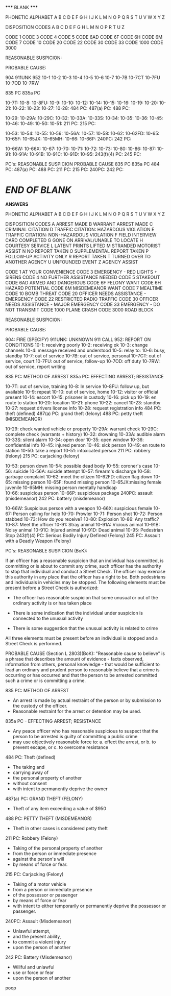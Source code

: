 **\*\*\*** BLANK **\*\*\***

PHONETIC ALPHABET
A
B
C
D
E
F
G
H
I
J
K
L
M
N
O
P
Q
R
S
T
U
V
W
X
Y
Z

DISPOSITION CODES
A
B
C
D
E
F
G
H
L
M
N
O
P
R
T
U
Z

CODE 1
CODE 3
CODE 4
CODE 5
CODE 6AD
CODE 6F
CODE 6H
CODE 6M
CODE 7
CODE 10
CODE 20
CODE 22
CODE 30
CODE 33
CODE 1000
CODE 3000

REASONABLE SUSPICION:

PROBABLE CAUSE:

904
911UNK
952
10-1
10-2
10-3
10-4
10-5
10-6
10-7
10-7B
10-7CT
10-7FU
10-7OD
10-7RW

835 PC
835a PC

10-7T:
10-8:
10-8FU:
10-9:
10-10:
10-12:
10-14:
10-15:
10-16:
10-19:
10-20:
10-21:
10-22:
10-23:
10-27:
10-28:
484 PC:
487(a) PC:
488 PC:

10-29:
10-29A:
10-29C:
10-32:
10-33A:
10-33S:
10-34:
10-35:
10-36:
10-45:
10-46:
10-49:
10-50:
10-51:
211 PC:
215 PC:

10-53:
10-54:
10-55:
10-56:
10-56A:
10-57:
10-58:
10-62:
10-62FD:
10-65:
10-65F:
10-65JX:
10-65MH:
10-66:
10-66P:
240PC:
242 PC:

10-66W:
10-66X:
10-67:
10-70:
10-71:
10-72:
10-73:
10-80:
10-86:
10-87:
10-91:
10-91A:
10-91B:
10-91C:
10-91D:
10-95:
243(f)(4) PC:
245 PC:

PC's:
REASONABLE SUSPICION
PROBABLE CAUSE
835 PC
835a PC
484 PC:
487(a) PC:
488 PC:
211 PC:
215 PC:
240PC:
242 PC:

# **_END OF BLANK_**

**ANSWERS**

PHONETIC ALPHABET
A
B
C
D
E
F
G
H
I
J
K
L
M
N
O
P
Q
R
S
T
U
V
W
X
Y
Z

DISPOSITION CODES
A ARREST MADE
B WARRANT ARREST MADE
C CRIMINAL CITATION
D TRAFFIC CITATION: HAZARDOUS VIOLATION
E TRAFFIC CITATION: NON-HAZARDOUS VIOLATION
F FIELD INTERVIEW CARD COMPLETED
G GONE ON ARRIVAL/UNABLE TO LOCATE
H COURTESY SERVICE
L LATENT PRINTS LIFTED
M STRANDED MOTORIST ASSIST
N NO REPORT TAKEN
O SUPPLEMENTAL REPORT TAKEN
P FOLLOW-UP ACTIVITY ONLY
R REPORT TAKEN
T TURNED OVER TO ANOTHER AGENCY
U UNFOUNDED EVENT
Z AGENCY ASSIST

CODE 1 AT YOUR CONVENIENCE
CODE 3 EMERGENCY - RED LIGHTS + SIRENS
CODE 4 NO FURTHER ASSISTANCE NEEDED
CODE 5 STAKEOUT
CODE 6AD ARMED AND DANGEROUS
CODE 6F FELONY WANT
CODE 6H HAZARD POTENTIAL
CODE 6M MISDEMEANOR WANT
CODE 7 MEALTIME
CODE 10 BOMB THREAT
CODE 20 OFFICER NEEDS ASSISTANCE - EMERGENCY
CODE 22 RESTRICTED RADIO TRAFFIC
CODE 30 OFFICER NEEDS ASSISTANCE - MAJOR EMERGENCY
CODE 33 EMERGENCY - DO NOT TRANSMIT
CODE 1000 PLANE CRASH
CODE 3000 ROAD BLOCK

REASONABLE SUSPICION:

PROBABLE CAUSE:

904: FIRE (SPECIFY)
911UNK: UNKNOWN 911 CALL
952: REPORT ON CONDITIONS
10-1: receiving poorly
10-2: receiving ok
10-3: change channels
10-4: message received and understood
10-5: relay to:
10-6: busy, standby
10-7: out of service
10-7B: out of service, personal
10-7CT: out of service, court
10-7FU: out of service, follow-up
10-7OD: off duty
10-7RW: out of service, report writing

835 PC: METHOD OF ARREST
835a PC: EFFECTING ARREST; RESISTANCE

10-7T: out of service, training
10-8: In service
10-8FU: follow up, but available
10-9: repeat
10-10: out of service, home
10-12: visitor or official present
10-14: escort
10-15: prisoner in custody
10-16: pick up
10-19: en route to station
10-20: location
10-21: phone
10-22: cancel
10-23: standby
10-27: request drivers license info
10-28: request registration info
484 PC: theft (defined)
487(a) PC: grand theft (felony)
488 PC: petty theft (MISDEMEANOR)

10-29: check wanted vehicle or property
10-29A: warrant check
10-29C: complete check (warrants + history)
10-32: drowning
10-33A: audible alarm
10-33S: silent alarm
10-34: open door
10-35: open window
10-36: confidential info
10-45: injured person
10-46: sick person
10-49: en route to station
10-50: take a report
10-51: intoxicated person
211 PC: robbery (felony)
215 PC: carjacking (felony)

10-53: person down
10-54: possible dead body
10-55: coroner's case
10-56: suicide
10-56A: suicide attempt
10-57: firearm's discharge
10-58: garbage complaint
10-62: meet the citizen
10-62FD: citizen flag down
10-65: missing person
10-65F: found missing person
10-65JX:missing female juvenile
10-65MH: missing person mentally handicap  
10-66: suspicious person
10-66P: suspicious package
240PC: assault (misdemeanor)
242 PC: battery (misdemeanor)

10-66W: Suspicious person with a weapon
10-66X: suspicious female
10-67: Person calling for help
10-70: Prowler
10-71: Person shot
10-72: Person stabbed
10-73: How do you receive?
10-80: Explosion
10-86: Any traffic?
10-87: Meet the officer
10-91: Stray animal
10-91A: Vicious animal
10-91B: Noisy animal
10-91C: Injured animal
10-91D: Dead animal
10-95: Pedestrian Stop
243(f)(4) PC: Serious Bodily Injury Defined (Felony)
245 PC: Assault with a Deadly Weapon (Felony)

PC's:
REASONABLE SUSPICION (BoK):

If an officer has a reasonable suspicion that an individual has committed, is committing or is about to commit any crime, such officer
has the authority to stop that individual and conduct a Street Check. The officer may exercise this authority in any place that the officer
has a right to be. Both pedestrians and individuals in vehicles may be stopped. The following elements must be present before a Street Check is authorized:

- The officer has reasonable suspicion that some unusual or out of the ordinary activity is or has taken place

- There is some indication that the individual under suspicion is connected to the unusual activity

- There is some suggestion that the unusual activity is related to crime

All three elements must be present before an individual is stopped and a Street Check is performed.

PROBABLE CAUSE (Section L 2803)(BoK):
"Reasonable cause to believe" is a phrase that describes the amount of evidence - facts observed, information from others, personal
knowledge - that would be sufficient to lead an ordinary and prudent person to reasonably believe that a crime is occurring or has occurred and that the person to be arrested committed such a crime or is committing a crime.

835 PC: METHOD OF ARREST

- An arrest is made by actual restraint of the person or by submission to the custody of the officer.
- Reasonable restraint for the arrest or detention may be used.

835a PC - EFFECTING ARREST; RESISTANCE

- Any peace officer who has reasonable suspicious to suspect that the person to be arrested is guilty of committing a public crime
- may use objectively reasonable force to:
  a. effect the arrest, or
  b. to prevent escape, or
  c. to overcome resistance

484 PC: Theft (defined)

- The taking and
- carrying away of
- the personal property of another
- without consent
- with intent to permanently deprive the owner

487(a) PC: GRAND THEFT (FELONY)

- Theft of any item exceeding a value of $950

488 PC: PETTY THEFT (MISDEMEANOR)

- Theft in other cases is considered petty theft

211 PC: Robbery (Felony)

- Taking of the personal property of another
- from the person or immediate presence
- against the person's will
- by means of force or fear.

215 PC: Carjacking (Felony)

- Taking of a motor vehicle
- from a person or immediate presence
- of the possessor or passenger
- by means of force or fear
- with intent to either temporarily or permanently deprive the possessor or passenger.

240PC: Assault (Misdemeanor)

- Unlawful attempt,
- and the present ability,
- to commit a violent injury
- upon the person of another

242 PC: Battery (Misdemeanor)

- Willful and unlawful
- use or force or fear
- upon the person of another

poop